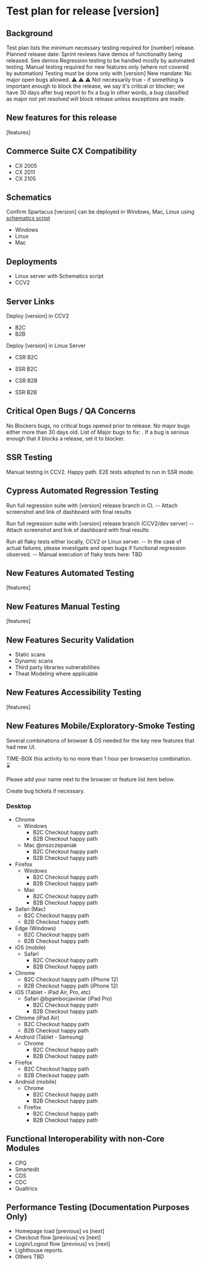 # Test plan for release [version]

## Background

Test plan lists the minimum necessary testing required for [number] release.
Planned release date:
Sprint reviews have demos of functionality being released. See demos
Regression testing to be handled mostly by automated testing.
Manual testing required for new features only (where not covered by automation)
Testing must be done only with [version]
New mandate: No major open bugs allowed. ⚠️ ⚠️ ⚠️ Not necessarily true - if something is important enough to block the release, we say it's critical or blocker; we have 30 days after bug report to fix a bug
In other words, a bug classified as major not yet resolved will block release unless exceptions are made.

## New features for this release

[features]

## Commerce Suite CX Compatibility

- CX 2005
- CX 2011
- CX 2105

## Schematics

Confirm Spartacus [version] can be deployed in Windows, Mac, Linux using [schematics script](https://github.com/SAP/spartacus/tree/develop/scripts/install)

- Windows
- Linux
- Mac

## Deployments

- Linux server with Schematics script
- CCV2

## Server Links

Deploy [version] in CCV2

- B2C
- B2B

Deploy [version] in Linux Server

- CSR B2C
- SSR B2C

- CSR B2B
- SSR B2B

## Critical Open Bugs / QA Concerns

 No Blockers bugs, no critical bugs opened prior to release.
 No major bugs either more than 30 days old. List of Major bugs to fix: . If a bug is serious enough that it blocks a release, set it to blocker.

## SSR Testing

Manual testing in CCV2. Happy path.
E2E tests adopted to run in SSR mode.

## Cypress Automated Regression Testing

Run full regression suite with [version] release branch in CI.
-- Attach screenshot and link of dashboard with final results

 Run full regression suite with [version] release branch (CCV2/dev server)
-- Attach screenshot and link of dashboard with final results

 Run all flaky tests either locally, CCV2 or Linux server.
-- In the case of actual failures, please investigate and open bugs if functional regression observed.
-- Manual execution of flaky tests here: TBD

## New Features Automated Testing

[features]

## New Features Manual Testing

[features]

## New Features Security Validation

- Static scans
- Dynamic scans
- Third party libraries vulnerabilities
- Theat Modeling where applicable

## New Features Accessibility Testing

[features]

## New Features Mobile/Exploratory-Smoke Testing

Several combinations of browser & OS needed for the key new features that had new UI.

TIME-BOX this activity to no more than 1 hour per browser/os combination. ⌛

Please add your name next to the browser or feature list item below.

Create bug tickets if necessary.

### Desktop

- Chrome
  - Windows
    - B2C Checkout happy path
    - B2B Checkout happy path
  - Mac @mszczepaniak
    - B2C Checkout happy path
    - B2B Checkout happy path
- Firefox
  - Windows
    - B2C Checkout happy path
    - B2B Checkout happy path
  - Mac
    - B2C Checkout happy path
    - B2B Checkout happy path
- Safari (Mac)
  - B2C Checkout happy path
  - B2B Checkout happy path
- Edge (Windows)
  - B2C Checkout happy path
  - B2B Checkout happy path
- iOS (mobile)
  - Safari
    - B2C Checkout happy path
    - B2B Checkout happy path
- Chrome
  - B2C Checkout happy path (iPhone 12)
  - B2B Checkout happy path (iPhone 12)
- iOS (Tablet - iPad Air, Pro, etc)
  - Safari @bgambocjaviniar (iPad Pro)
    - B2C Checkout happy path
    - B2B Checkout happy path
- Chrome (iPad Air)
  - B2C Checkout happy path
  - B2B Checkout happy path
- Android (Tablet - Samsung)
  - Chrome
    - B2C Checkout happy path
    - B2B Checkout happy path
- Firefox
  - B2C Checkout happy path
  - B2B Checkout happy path
- Android (mobile)
  - Chrome
    - B2C Checkout happy path
    - B2B Checkout happy path
  - Firefox
    - B2C Checkout happy path
    - B2B Checkout happy path

## Functional Interoperability with non-Core Modules

- CPQ
- Smartedit
- CDS
- CDC
- Qualtrics

## Performance Testing (Documentation Purposes Only)

- Homepage load [previous] vs [next]
- Checkout flow [previous] vs [next]
- Login/Logout flow [previous] vs [next]
- Lighthouse reports.
- Others TBD
